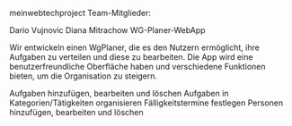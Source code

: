 meinwebtechproject
Team-Mitglieder:

Dario Vujnovic
Diana Mitrachow
WG-Planer-WebApp

Wir entwickeln einen WgPlaner, die es den Nutzern ermöglicht, ihre Aufgaben zu verteilen und diese zu bearbeiten. Die App wird eine benutzerfreundliche Oberfläche haben und verschiedene Funktionen bieten, um die Organisation zu steigern.

Aufgaben hinzufügen, bearbeiten und löschen
Aufgaben in Kategorien/Tätigkeiten organisieren
Fälligkeitstermine festlegen
Personen hinzufügen, bearbeiten und löschen
